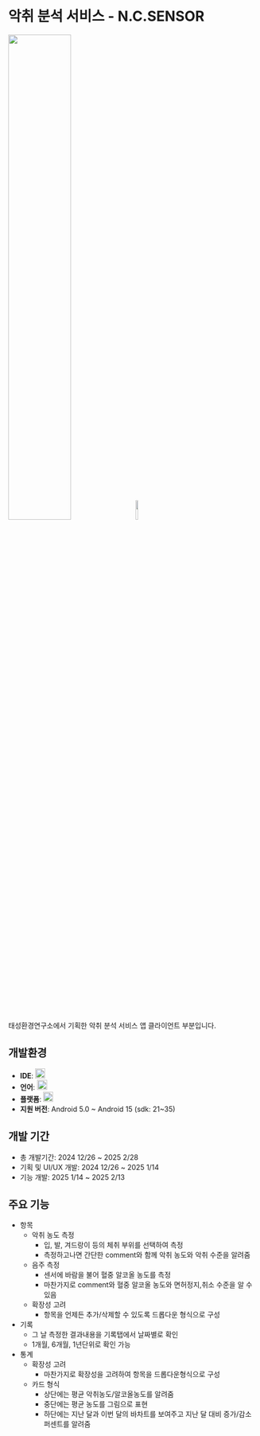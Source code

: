 # 악취 분석 서비스 - N.C.SENSOR 

<img src="https://github.com/user-attachments/assets/705363ba-ff2c-4f47-b612-0fd4d26c1ff8" width=50%>
<img src="https://github.com/user-attachments/assets/a28a8e37-cc02-465a-a264-c60f556901e2" width=10%>
<br><br>

태성환경연구소에서 기획한 악취 분석 서비스 앱 클라이언트 부분입니다.

## 개발환경
- **IDE**: <img src="https://img.shields.io/badge/Android Studio-3DDC84?style=flat-square&logo=Androidstudio&logoColor=white" height="20px"/>
- **언어**: <img src="https://img.shields.io/badge/Dart-02569B?style=flat-square&logo=Dart&logoColor=skyblue" height="20px"/>
- **플랫폼**: <img src="https://img.shields.io/badge/Flutter-02569B?style=flat-square&logo=Flutter&logoColor=skyblue" height="20px"/>
- **지원 버전**: Android 5.0 ~ Android 15 (sdk: 21~35)

## 개발 기간
- 총 개발기간: 2024 12/26 ~ 2025 2/28
- 기획 및 UI/UX 개발: 2024 12/26 ~ 2025 1/14
- 기능 개발: 2025 1/14 ~ 2025 2/13

## 주요 기능
- 항목
  - 악취 농도 측정
    - 입, 발, 겨드랑이 등의 체취 부위를 선택하여 측정
    - 측정하고나면 간단한 comment와 함께 악취 농도와 악취 수준을 알려줌
  - 음주 측정
    - 센서에 바람을 불어 혈중 알코올 농도를 측정
    - 마찬가지로 comment와 혈중 알코올 농도와 면허정지,취소 수준을 알 수 있음
  -  확장성 고려
      - 항목을 언제든 추가/삭제할 수 있도록 드롭다운 형식으로 구성
- 기록
  - 그 날 측정한 결과내용을 기록탭에서 날짜별로 확인
  - 1개월, 6개월, 1년단위로 확인 가능
- 통계
  - 확장성 고려
    - 마찬가지로 확장성을 고려하여 항목을 드롭다운형식으로 구성
  - 카드 형식
    - 상단에는 평균 악취농도/알코올농도를 알려줌
    - 중단에는 평균 농도를 그림으로 표현
    - 하단에는 지난 달과 이번 달의 바차트를 보여주고 지난 달 대비 증가/감소 퍼센트를 알려줌
